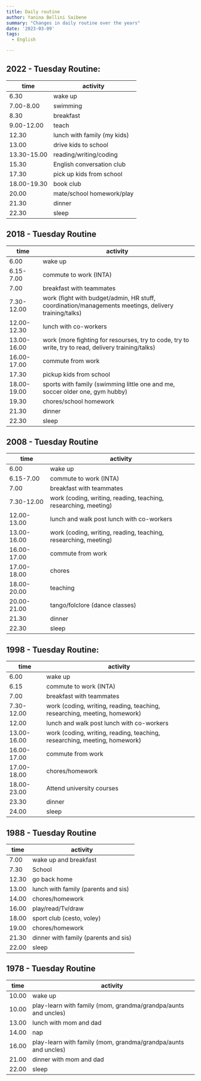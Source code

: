 ```yaml
---
title: Daily routine
author: Yanina Bellini Saibene
summary: "Changes in daily routine over the years"
date: '2023-03-09'
tags:
  - English

---
```


## 2022 - Tuesday Routine:
|time|activity|
|-----|-------|
|6.30 |wake up|
|7.00-8.00 |swimming |
|8.30 | breakfast |
|9.00-12.00 | teach |
|12.30 |lunch with family (my kids) |
|13.00 |drive kids to school |
|13.30-15.00 | reading/writing/coding |
|15.30 | English conversation club |
|17.30 |pick up kids from school |
|18.00-19.30| book club |
|20.00 | mate/school homework/play |
|21.30 |dinner |
|22.30 |sleep|

## 2018 - Tuesday Routine
|time|activity|
|-----|-------|
|6.00 |wake up|
|6.15-7.00 |commute to work (INTA)|
|7.00 |breakfast with teammates|
|7.30-12.00 |work (fight with budget/admin, HR stuff, coordination/managements meetings, delivery training/talks)|
|12.00- 12.30 |lunch with co-workers|
|13.00-16.00 |work (more fighting for resourses, try to code, try to write, try to read, delivery training/talks)|
|16.00-17.00 |commute from work|
|17.30 |pickup kids from school|
|18.00-19.00| sports with family (swimming little one and me, soccer older one, gym hubby)
|19.30| chores/school homework|
|21.30| dinner |
|22.30| sleep |

## 2008 - Tuesday Routine
|time|activity|
|-----|-------|
|6.00 |wake up |
|6.15-7.00 |commute to work (INTA) |
|7.00 |breakfast with teammates |
|7.30-12.00 |work (coding, writing, reading, teaching, researching, meeting) |
|12.00- 13.00 |lunch and walk post lunch with co-workers |
|13.00-16.00 |work (coding, writing, reading, teaching, researching, meeting) |
|16.00-17.00 |commute from work |
|17.00-18.00 |chores |
|18.00-20.00 |teaching |
|20.00-21.00 |tango/folclore (dance classes)|
|21.30 |dinner|
|22.30 |sleep|

## 1998 - Tuesday Routine:
|time|activity|
|-----|-------|
|6.00 |wake up|
|6.15 |commute to work (INTA)|
|7.00 |breakfast with teammates |
|7.30-12.00 |work (coding, writing, reading, teaching, researching, meeting, homework)|
|12.00 |lunch and walk post lunch with co-workers |
|13.00-16.00 |work (coding, writing, reading, teaching, researching, meeting, homework)|
|16.00-17.00 |commute from work|
|17.00-18.00 |chores/homework|
|18.00-23.00 |Attend university courses|
|23.30 |dinner|
|24.00 |sleep|

## 1988 - Tuesday Routine
|time|activity|
|-----|-------|
|7.00 |wake up and breakfast|
|7.30 |School | 
|12.30 |go back home |
|13.00 |lunch with family (parents and sis) |
|14.00 |chores/homework |
|16.00 |play/read/Tv/draw |
|18.00 |sport club (cesto, voley) |
|19.00 |chores/homework |
|21.30 |dinner with family (parents and sis) |
|22.00 |sleep |

## 1978 - Tuesday Routine
|time|activity|
|-----|-------|
|10.00| wake up|
|10.00| play-learn with family (mom, grandma/grandpa/aunts and uncles)|
|13.00| lunch with mom and dad|
|14.00| nap|
|16.00| play-learn with family (mom, grandma/grandpa/aunts and uncles)|
|21.00| dinner with mom and dad|
|22.00| sleep |
